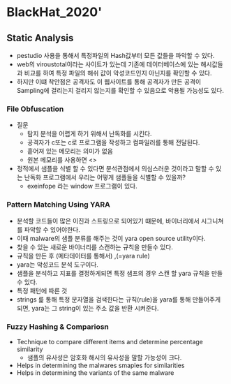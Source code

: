 # BlackHat_2020'

## Static Analysis

* pestudio 사용을 통해서 특정파일의 Hash값부터 모든 값들을 파악할 수 있다. 
* web의 viroustotal이라는 사이트가 있는데 기존에 데이터베이스에 있는 해시값들과 비교를 하여 특정 파일의 해쉬 값이 악성코드인지 아닌지를 확인할 수 있다.
* 하지만 이떄 착안점은 공격자도 이 웹사이트를 통해 공격자가 만든 공격이 Sampling에 걸리는지 걸리지 않는지를 확인할 수 있음으로 악용될 가능성도 있다.

### File Obfuscation
* 질문
  * 탐지 분석을 어렵게 하기 위해서 난독화를 시킨다.
  * 공격자가 c또는 c로 프로그램을 작성하고 컴파일러를 통해 전달된다.
  * 흩어져 있는 메모리는 의미가 없음
  * 원본 메모리를 사용하면 <>
* 정적에서 샘플을 식별 할 수 있다면 분석관점에서 의심스러운 것이라고 말할 수 있는 난독화 프로그램에서 우리는 어떻게 샘플들을 식별할 수 있을까?
  * exeinfope 라는 window 프로그램이 있다.
  
### Pattern Matching Using YARA
* 분석할 코드들이 많은 이진과 스트링으로 되어있기 떄문에, 바이너리에서 시그니쳐를 파악할 수 있어야한다.
* 이때 malware의 샘플 분류를 해주는 것이 yara open source utility이다.
* 찾을 수 있는 새로운 바이너리를 스캔하는 규칙을 만들수 있다.
* 규칙을 만든 후 (메타데이터를 통해서) ,(=yara rule)
* yara는 악성코드 분석 도구이다.
* 샘플을 분석하고 지표를 결정하게되면 특정 샘프의 경우 스캔 할 yara 규칙을 만들 수 있다.
* 특정 패턴에 따른 것
* strings 릁 통해 특정 문자열을 검색한다는 규칙(rule)을 yara를 통해 만들어주게 되면, yara는 그 string이 있는 주소 값을 반환 시켜준다. 


### Fuzzy Hashing & Compariosn
* Technique to compare different items and determine percentage similarity
  * 샘플의 유사성은 암호화 해시의 유사성을 말할 가능성이 크다.
* Helps in determining the malwares smaples for similarities
* Helps in determining the variants of the same malware
